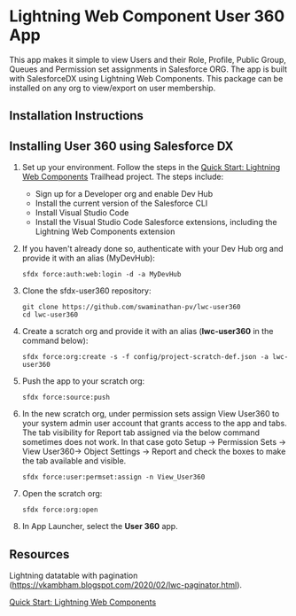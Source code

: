 # Lightning Web Component User 360 App 

This app makes it simple to view Users and their Role, Profile, Public Group, Queues and Permission set assignments in Salesforce ORG. The app is built with SalesforceDX using Lightning Web Components.
This package can be installed on any org to view/export on user membership.

## Installation Instructions

## Installing User 360 using Salesforce DX

1. Set up your environment. Follow the steps in the [Quick Start: Lightning Web Components](https://trailhead.salesforce.com/content/learn/projects/quick-start-lightning-web-components/) Trailhead project. The steps include:

    - Sign up for a Developer org and enable Dev Hub
    - Install the current version of the Salesforce CLI
    - Install Visual Studio Code
    - Install the Visual Studio Code Salesforce extensions, including the Lightning Web Components extension

1. If you haven't already done so, authenticate with your Dev Hub org and provide it with an alias (MyDevHub):

    ```
    sfdx force:auth:web:login -d -a MyDevHub
    ```

1. Clone the sfdx-user360 repository:

    ```
    git clone https://github.com/swaminathan-pv/lwc-user360
    cd lwc-user360
    ```

1. Create a scratch org and provide it with an alias (**lwc-user360** in the command below):

    ```
    sfdx force:org:create -s -f config/project-scratch-def.json -a lwc-user360
    ```

1. Push the app to your scratch org:

    ```
    sfdx force:source:push
    ```

1. In the new scratch org, under permission sets assign View User360 to your system admin user account that grants access to the app and tabs. The tab  visibility for Report tab assigned via the below command sometimes does not work. In that case goto Setup -> Permission Sets -> View User360-> Object      Settings -> Report and check the boxes to make the tab available and visible.
     ```
    sfdx force:user:permset:assign -n View_User360
    ```

1. Open the scratch org:

    ```
    sfdx force:org:open
    ```


1. In App Launcher, select the **User 360** app.

## Resources

Lightning datatable with pagination (https://vkambham.blogspot.com/2020/02/lwc-paginator.html).

[Quick Start: Lightning Web Components](https://trailhead.salesforce.com/content/learn/projects/quick-start-lightning-web-components/)





